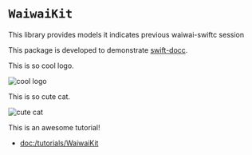 # ``WaiwaiKit``

This library provides models it indicates previous waiwai-swiftc session

This package is developed to demonstrate [swift-docc](https://github.com/apple/swift-docc).

This is so cool logo.

![cool logo](logo.png)

This is so cute cat.

![cute cat](giginet.png)

This is an awesome tutorial!

- <doc:/tutorials/WaiwaiKit>
